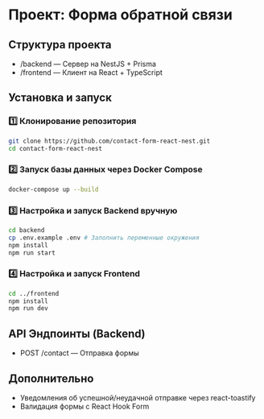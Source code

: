 # Проект: Форма обратной связи

## Структура проекта
- /backend — Сервер на NestJS + Prisma
- /frontend — Клиент на React + TypeScript

## Установка и запуск
### 1️⃣ Клонирование репозитория

```sh
git clone https://github.com/contact-form-react-nest.git
cd contact-form-react-nest
```


### 2️⃣ Запуск базы данных через Docker Compose

```sh
docker-compose up --build
```

### 3️⃣ Настройка и запуск Backend вручную

```sh
cd backend
cp .env.example .env # Заполнить переменные окружения
npm install
npm run start
```


### 4️⃣ Настройка и запуск Frontend

```sh
cd ../frontend
npm install
npm run dev
```


## API Эндпоинты (Backend)
- POST /contact — Отправка формы

## Дополнительно
- Уведомления об успешной/неудачной отправке через react-toastify
- Валидация формы с React Hook Form
